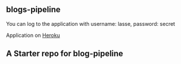 <h2> blogs-pipeline </h2>

You can log to the application with username: lasse, password: secret

Application on [Heroku](https://blogs-pipeline.herokuapp.com/)

## A Starter repo for blog-pipeline